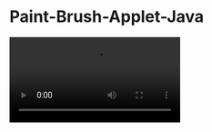 # Paint-Brush-Applet-Java

![Demo Video](https://github.com/Salma-Yassin/Paint-Brush-Applet-Java/blob/main/applet-viewer-paintbrushclass.mp4)
